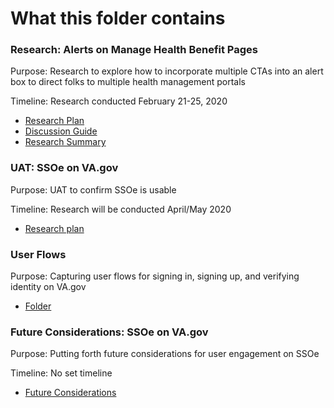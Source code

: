 # What this folder contains


### Research: Alerts on Manage Health Benefit Pages
Purpose: Research to explore how to incorporate multiple CTAs into an alert box to direct folks to multiple health management portals

Timeline: Research conducted February 21-25, 2020 
- [Research Plan](https://github.com/department-of-veterans-affairs/va.gov-team/blob/master/products/identity-personalization/sso/ux-research/alerts/research-plan.md)
- [Discussion Guide](https://github.com/department-of-veterans-affairs/va.gov-team/blob/master/products/identity-personalization/sso/ux-research/alerts/discussion-guide.md)
- [Research Summary](https://github.com/department-of-veterans-affairs/va.gov-team/blob/master/products/identity-personalization/sso/ux-research/alerts/research-summary.md)

### UAT: SSOe on VA.gov
Purpose: UAT to confirm SSOe is usable

Timeline: Research will be conducted April/May 2020 

- [Research plan](https://github.com/department-of-veterans-affairs/va.gov-team/blob/master/products/identity-personalization/sso/ux-research/UAT/UAT-plan.md)

### User Flows
Purpose: Capturing user flows for signing in, signing up, and verifying identity on VA.gov 

- [Folder](https://github.com/department-of-veterans-affairs/va.gov-team/tree/master/products/identity-personalization/sso/ux-research/ssoe-user-flows)

### Future Considerations: SSOe on VA.gov
Purpose: Putting forth future considerations for user engagement on SSOe

Timeline: No set timeline

- [Future Considerations](https://github.com/department-of-veterans-affairs/va.gov-team/blob/master/products/identity-personalization/sso/ux-research/future-considerations/future-planning.md)
